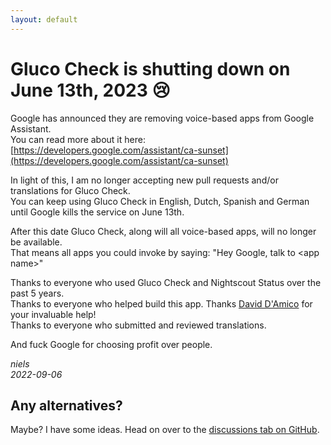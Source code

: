 ```yaml
---
layout: default
---
```


# Gluco Check is shutting down on June 13th, 2023 😢

Google has announced they are removing voice-based apps from Google Assistant.  
You can read more about it here: [https://developers.google.com/assistant/ca-sunset](https://developers.google.com/assistant/ca-sunset)

In light of this, I am no longer accepting new pull requests and/or translations for Gluco Check.  
You can keep using Gluco Check in English, Dutch, Spanish and German until Google kills the service on June 13th.

After this date Gluco Check, along will all voice-based apps, will no longer be available.  
That means all apps you could invoke by saying: "Hey Google, talk to \<app name\>"

Thanks to everyone who used Gluco Check and Nightscout Status over the past 5 years.  
Thanks to everyone who helped build this app. Thanks [David D'Amico](https://github.com/ddamico) for your invaluable help!   
Thanks to everyone who submitted and reviewed translations.

And fuck Google for choosing profit over people.

_niels_   
_2022-09-06_

## Any alternatives?
Maybe? I have some ideas. Head on over to the [discussions tab on GitHub](https://github.com/nielsmaerten/gluco-check/discussions).
